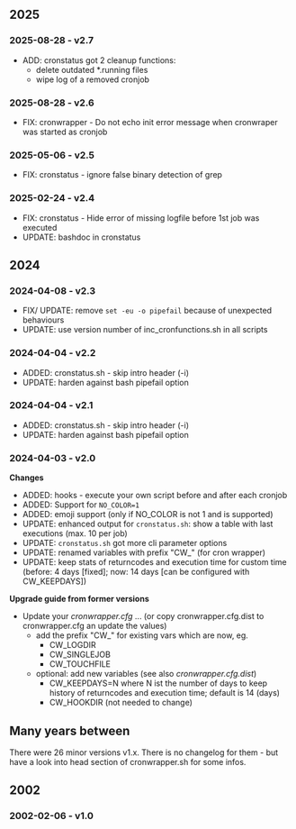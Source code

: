 ## 2025

### 2025-08-28 - v2.7

* ADD: cronstatus got 2 cleanup functions:
  * delete outdated *.running files
  * wipe log of a removed cronjob

### 2025-08-28 - v2.6

* FIX: cronwrapper - Do not echo init error message when cronwraper was started as cronjob

### 2025-05-06 - v2.5

* FIX: cronstatus - ignore false binary detection of grep

### 2025-02-24 - v2.4

* FIX: cronstatus - Hide error of missing logfile before 1st job was executed
* UPDATE: bashdoc in cronstatus

## 2024

### 2024-04-08 - v2.3

* FIX/ UPDATE: remove `set -eu -o pipefail` because of unexpected behaviours
* UPDATE: use version number of inc_cronfunctions.sh in all scripts

### 2024-04-04 - v2.2

* ADDED: cronstatus.sh - skip intro header (-i)
* UPDATE: harden against bash pipefail option

### 2024-04-04 - v2.1

* ADDED: cronstatus.sh - skip intro header (-i)
* UPDATE: harden against bash pipefail option

### 2024-04-03 - v2.0

**Changes**

* ADDED: hooks - execute your own script before and after each cronjob
* ADDED: Support for `NO_COLOR=1`
* ADDED: emoji support (only if NO_COLOR is not 1 and is supported)
* UPDATE: enhanced output for `cronstatus.sh`: show a table with last executions (max. 10 per job)
* UPDATE: `cronstatus.sh` got more cli parameter options
* UPDATE: renamed variables with prefix "CW_" (for cron wrapper)
* UPDATE: keep stats of returncodes and execution time for custom time (before: 4 days [fixed]; now: 14 days [can be configured with CW_KEEPDAYS])

**Upgrade guide from former versions**

* Update your *cronwrapper.cfg* ... (or copy cronwrapper.cfg.dist to cronwrapper.cfg an update the values)
  * add the prefix "CW_" for existing vars which are now, eg.
    * CW_LOGDIR
    * CW_SINGLEJOB
    * CW_TOUCHFILE
  * optional: add new variables (see also *cronwrapper.cfg.dist*)
    * CW_KEEPDAYS=N where N ist the number of days to keep history of returncodes and execution time; default is 14 (days)
    * CW_HOOKDIR (not needed to change)

## Many years between

There were 26 minor versions v1.x.
There is no changelog for them - but have a look into head section of cronwrapper.sh for some infos.

## 2002

### 2002-02-06 - v1.0

